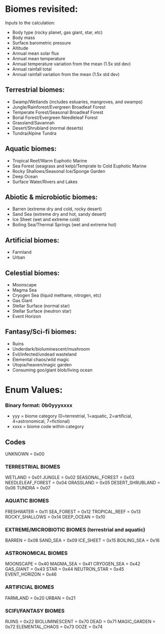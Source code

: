 # Biomes revisited:

Inputs to the calculation:
* Body type (rocky planet, gas giant, star, etc)
* Body mass
* Surface barometric pressure
* Altitude
* Annual mean solar flux
* Annual mean temperature
* Annual temperature variation from the mean (1.5x std dev)
* Annual rainfall total
* Annual rainfall variation from the mean (1.5x std dev)

## Terrestrial biomes:
* Swamp/Wetlands (includes estuaries, mangroves, and swamps)
* Jungle/Rainforest/Evergreen Broadleaf Forest
* Temperate Forest/Seasonal Broadleaf Forest
* Borial Forest/Evergreen Needleleaf Forest
* Grassland/Savannah
* Desert/Shrubland (normal deserts)
* Tundra/Alpine Tundra

## Aquatic biomes:
* Tropical Reef/Warm Euphotic Marine
* Sea Forest (seagrass and kelp)/Temprate to Cold Euphotic Marine
* Rocky Shallows/Seasonal Ice/Sponge Garden
* Deep Ocean
* Surface Water/Rivers and Lakes

## Abiotic & microbiotic biomes:
* Barren (extreme dry and cold, rocky desert)
* Sand Sea (extreme dry and hot, sandy desert)
* Ice Sheet (wet and extreme cold)
* Boiling Sea/Thermal Springs (wet and extreme hot)

## Artificial biomes:
* Farmland
* Urban

## Celestial biomes:
* Moonscape
* Magma Sea
* Cryogen Sea (liquid methane, nitrogen, etc)
* Gas Giant
* Stellar Surface (normal star)
* Stellar Surface (neutron star)
* Event Horizon

## Fantasy/Sci-fi biomes:
* Ruins
* Underdark/bioluminescent/mushroom
* Evil/infected/undead wasteland
* Elemental chaos/wild magic
* Utopia/heaven/magic garden
* Consuming goo/giant blob/living ocean

# Enum Values:

### Binary format: 0b0yyyxxxx
* yyy = biome category (0=terrestrial, 1=aquatic, 2=artificial, 4=astronomical, 7=fictional)
* xxxx = biome code within category

## Codes
UNKNOWN = 0x00

### TERRESTRIAL BIOMES
WETLAND = 0x01
JUNGLE = 0x02
SEASONAL_FOREST = 0x03
NEEDLELEAF_FOREST = 0x04
GRASSLAND = 0x05
DESERT_SHRUBLAND = 0x06
TUNDRA = 0x07

### AQUATIC BIOMES
FRESHWATER = 0x11
SEA_FOREST = 0x12
TROPICAL_REEF = 0x13
ROCKY_SHALLOWS = 0x14
DEEP_OCEAN = 0x10

### EXTREME/MICROBIOTIC BIOMES (terrestrial and aquatic)
BARREN = 0x08
SAND_SEA = 0x09
ICE_SHEET = 0x15
BOILING_SEA = 0x16

### ASTRONOMICAL BIOMES
MOONSCAPE = 0x40
MAGMA_SEA = 0x41
CRYOGEN_SEA = 0x42
GAS_GIANT = 0x43
STAR = 0x44
NEUTRON_STAR = 0x45
EVENT_HORIZON = 0x46

### ARTIFICIAL BIOMES
FARMLAND = 0x20
URBAN = 0x21

### SCIFI/FANTASY BIOMES
RUINS = 0x22
BIOLUMINESCENT = 0x70
DEAD = 0x71
MAGIC_GARDEN = 0x72
ELEMENTAL_CHAOS = 0x73
OOZE = 0x74

